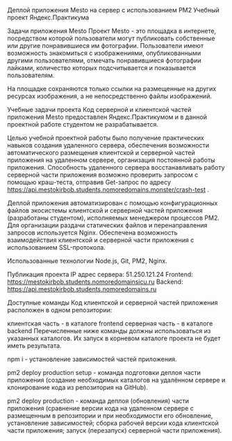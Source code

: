 Деплой приложения Mesto на сервер с использованием PM2
Учебный проект Яндекс.Практикума

Задачи приложения Mesto
Проект Mesto - это площадка в интернете, посредством которой пользователи могут публиковать собственные или другие понравившиеся им фотографии. Пользователи имеют возможность знакомиться с изображениями, опубликованными другими пользователями, отмечать понравившиеся фотографии лайками, количество которых подсчитывается и показывается пользователям.

На площадке сохраняются только ссылки на размещенные на других ресурсах изображения, а не непосредственно файлы изображений.

Учебные задачи проекта
Код серверной и клиентской частей приложения Mesto предоставлен Яндекс.Практикумом и в данной проектной работе студентом не разрабатывается.

Целью учебной проектной работы было получение практических навыков создания удаленного сервера, обеспечения возможности автоматического размещения клиентской и серверной частей приложения на удаленном сервере, организация постоянной работы приложения. Способность удаленного сервера восстанавливать работу серверной части приложения возможно проверить запросом с помощью краш-теста, отправив Get-запрос по адресу https://api.mestokirbob.students.nomoredomains.monster/crash-test . 

Деплой приложения автоматизирован с помощью конфигурационных файлов экосистемы клиентской и серверной частей приложения (разработаны студентом), исполняемых менеджером процессов PM2. Для организации раздачи статических файлов и перенаправления запросов используется Nginx. Обеспечена возможность взаимодействия клиентской и серверной части приложения с использованием SSL-протокола.

Использованные технологии
Node.js, Git, PM2, Nginx.

Публикация проекта
IP адрес сервера: 51.250.121.24
Frontend: https://mestokirbob.students.nomoredomainsicu.ru
Backend: https://api.mestokirbob.students.nomoredomains.ru

Доступные команды
Код клиентской и серверной частей приложения расположен в одном репозитории:

клиентская часть - в каталоге frontend
серверная часть - в каталоге backend
Перечисленные ниже команды должны использоваться из указанных каталогов. Их запуск в корневом каталоге проекта не будет иметь результата.

npm i - установление зависимостей частей приложения.

pm2 deploy production setup - команда подготовки деплоя части приложения (создание необходимых каталогов на удалённом сервере и клонирование кода из репозитория на GitHub).

pm2 deploy production - команда деплоя (обновления) части приложения (сравнение версии кода на удаленном сервере с размещенным в репозитории и при необходимости его обновление, установление зависимостей; сборка рабочей версии кода клиентской части приложения; запуск (перезапуск) серверной части приложения).
